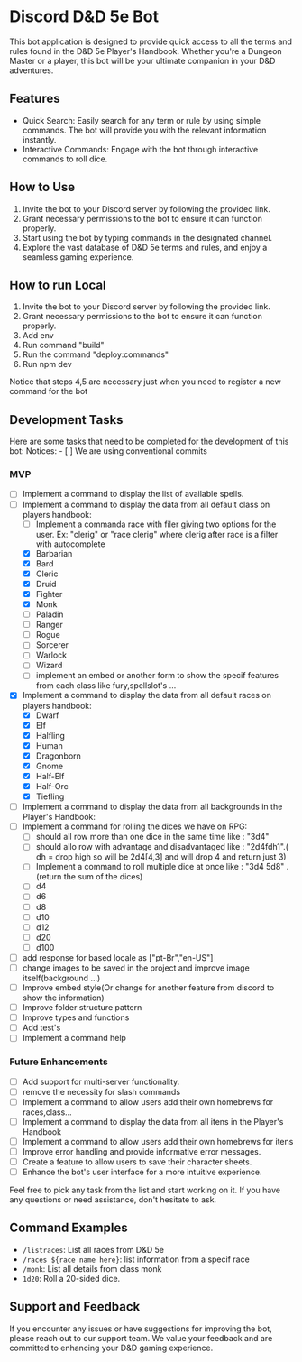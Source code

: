 # Discord D&D 5e Bot

This bot application is designed to provide quick access to all the terms and rules found in the D&D 5e Player's Handbook. Whether you're a Dungeon Master or a player, this bot will be your ultimate companion in your D&D adventures.

## Features

- Quick Search: Easily search for any term or rule by using simple commands. The bot will provide you with the relevant information instantly.
- Interactive Commands: Engage with the bot through interactive commands to roll dice.

## How to Use

1. Invite the bot to your Discord server by following the provided link.
2. Grant necessary permissions to the bot to ensure it can function properly.
3. Start using the bot by typing commands in the designated channel.
4. Explore the vast database of D&D 5e terms and rules, and enjoy a seamless gaming experience.


## How to run Local

1. Invite the bot to your Discord server by following the provided link.
2. Grant necessary permissions to the bot to ensure it can function properly.
3. Add env
4. Run command "build"
5. Run the command "deploy:commands"
6. Run npm dev

Notice that steps 4,5 are necessary just when you need to register a new command for the bot


## Development Tasks

Here are some tasks that need to be completed for the development of this bot:
Notices:
    - [ ] We are using conventional commits

### MVP
- [ ] Implement a command to display the list of available spells.
- [ ] Implement a command to display the data from all default class on players handbook:
    - [ ] Implement a commanda race with filer giving two options for the user. Ex: "clerig" or "race clerig" where clerig after race is a filter with autocomplete
    - [X] Barbarian
    - [X] Bard
    - [X] Cleric
    - [X] Druid
    - [X] Fighter
    - [X] Monk
    - [ ] Paladin
    - [ ] Ranger
    - [ ] Rogue
    - [ ] Sorcerer
    - [ ] Warlock
    - [ ] Wizard
    - [ ] implement an embed or another form to show the specif features from each class like fury,spellslot's ...
- [X] Implement a command to display the data from all default races on players handbook:
    - [X] Dwarf
    - [X] Elf
    - [X] Halfling
    - [X] Human
    - [X] Dragonborn
    - [X] Gnome
    - [X] Half-Elf
    - [X] Half-Orc
    - [X] Tiefling
- [ ] Implement a command to display the data from all backgrounds in the Player's Handbook:
- [ ] Implement a command for rolling the dices we have on RPG:
    - [ ] should all row more than one dice in the same time like : "3d4"
    - [ ] should allo row with advantage and disadvantaged like : "2d4fdh1".( dh = drop high so will be 2d4[4,3] and will drop 4 and return just 3)
    - [ ] Implement a command to roll multiple dice at once like : "3d4 5d8" .(return the sum of the dices)
    - [ ] d4
    - [ ] d6
    - [ ] d8
    - [ ] d10
    - [ ] d12
    - [ ] d20
    - [ ] d100
- [ ] add response for based locale as ["pt-Br","en-US"]
- [ ] change images to be saved in the project and improve image itself(background ...)
- [ ] Improve embed style(Or change for another feature from discord to show the information)
- [ ] Improve folder structure pattern
- [ ] Improve types and functions
- [ ] Add test's
- [ ] Implement a command help

### Future Enhancements

- [ ] Add support for multi-server functionality.
- [ ] remove the necessity for slash commands
- [ ] Implement a command to allow users add their own homebrews for races,class...
- [ ] Implement a command to display the data from all itens in the Player's Handbook
- [ ] Implement a command to allow users add their own homebrews for itens
- [ ] Improve error handling and provide informative error messages.
- [ ] Create a feature to allow users to save their character sheets.
- [ ] Enhance the bot's user interface for a more intuitive experience.

Feel free to pick any task from the list and start working on it. If you have any questions or need assistance, don't hesitate to ask.


## Command Examples

- `/listraces`: List all races from D&D 5e
- `/races ${race name here}`: list information from a specif race
- `/monk`: List all details from class monk
- `1d20`: Roll a 20-sided dice.

## Support and Feedback

If you encounter any issues or have suggestions for improving the bot, please reach out to our support team. We value your feedback and are committed to enhancing your D&D gaming experience.
